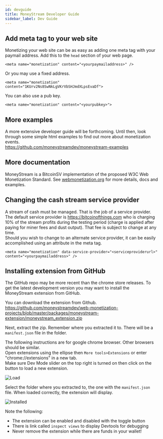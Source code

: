 ```yaml
---
id: devguide
title: MoneyStream Developer Guide
sidebar_label: Dev Guide
---
```


## Add meta tag to your web site
Monetizing your web site can be as easy as adding one meta tag with your paymail address. Add this to the ```head``` section of your web page.  

```
<meta name="monetization" content="<yourpaymailaddress>" />
```
Or you may use a fixed address.
```
<meta name="monetization" content="1KUrv2Ns8SwNkLgVKrVbSHJmdXLpsEvaDf">
```
You can also use a pub key.
```
<meta name="monetization" content="<yourpubkey>">
```
## More examples
A more extensive developer guide will be forthcoming.
Until then, look through some simple html examples to find out more about monetization events.  
https://github.com/moneystreamdev/moneystream-examples

## More documentation
MoneyStream is a BitcoinSV implementation of the proposed W3C Web Monetization Standard. See [webmonetization.org](https://webmonetization.org/) for more details, docs and examples.

## Changing the cash stream service provider  
A stream of cash must be managed. That is the job of a service provider. The default service provider is https://bitcoinofthings.com who is charging 10% of the stream profits during the testing period (charge is applied after paying for miner fees and dust output). That fee is subject to change at any time.   
Should you wish to change to an alternate service provider, it can be easily accomplished using an attribute in the meta tag.
```
<meta name="monetization" data-service-provider="<serviceproviderurl>" content="<yourpaymailaddress>" />
```

## Installing extension from GitHub
The GitHub repo may be more recent than the chrome store releases. To get the latest development version you may want to install the MoneyStream extension from GitHub.  

You can download the extension from Github. https://github.com/moneystreamdev/web-monetization-projects/blob/master/packages/moneystream-extension/moneystream_extension.zip

Next, extract the zip. Remember where you extracted it to. There will be a `manifest.json` file in the folder.

The following instructions are for google chrome browser. Other browsers should be similar.  
Open extensions using the ellipse then `More tools>Extensions` or enter "chrome://extensions" in a new tab.  
Make sure Dev Mode slider on the top right is turned on then click on the button to load a new extension.  

![Load](https://moneystreamdev.github.io/moneystream-project/img/moneystream-extension-load.png)

Select the folder where you extracted to, the one with the `manifest.json` file.
When loaded correctly, the extension will display.

![Installed](https://moneystreamdev.github.io/moneystream-project/img/moneystream-extension-installed.png)

Note the following:  
  * The extension can be enabled and disabled with the toggle button  
  * There is link called `inspect views` to display Devtools for debugging
  * Never remove the extension while there are funds in your wallet!
